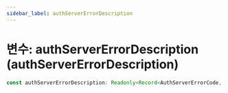 ```yaml
---
sidebar_label: authServerErrorDescription
---
```


# 변수: authServerErrorDescription (authServerErrorDescription)

```ts
const authServerErrorDescription: Readonly<Record<AuthServerErrorCode, string>>;
```
